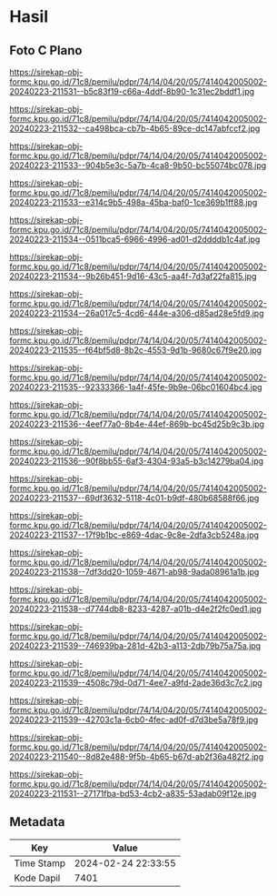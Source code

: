 # Hasil

## Foto C Plano

https://sirekap-obj-formc.kpu.go.id/71c8/pemilu/pdpr/74/14/04/20/05/7414042005002-20240223-211531--b5c83f19-c66a-4ddf-8b90-1c31ec2bddf1.jpg

https://sirekap-obj-formc.kpu.go.id/71c8/pemilu/pdpr/74/14/04/20/05/7414042005002-20240223-211532--ca498bca-cb7b-4b65-89ce-dc147abfccf2.jpg

https://sirekap-obj-formc.kpu.go.id/71c8/pemilu/pdpr/74/14/04/20/05/7414042005002-20240223-211533--904b5e3c-5a7b-4ca8-9b50-bc55074bc078.jpg

https://sirekap-obj-formc.kpu.go.id/71c8/pemilu/pdpr/74/14/04/20/05/7414042005002-20240223-211533--e314c9b5-498a-45ba-baf0-1ce369b1ff88.jpg

https://sirekap-obj-formc.kpu.go.id/71c8/pemilu/pdpr/74/14/04/20/05/7414042005002-20240223-211534--0511bca5-6966-4996-ad01-d2ddddb1c4af.jpg

https://sirekap-obj-formc.kpu.go.id/71c8/pemilu/pdpr/74/14/04/20/05/7414042005002-20240223-211534--9b26b451-9d16-43c5-aa4f-7d3af22fa815.jpg

https://sirekap-obj-formc.kpu.go.id/71c8/pemilu/pdpr/74/14/04/20/05/7414042005002-20240223-211534--26a017c5-4cd6-444e-a306-d85ad28e5fd9.jpg

https://sirekap-obj-formc.kpu.go.id/71c8/pemilu/pdpr/74/14/04/20/05/7414042005002-20240223-211535--f64bf5d8-8b2c-4553-9d1b-9680c67f9e20.jpg

https://sirekap-obj-formc.kpu.go.id/71c8/pemilu/pdpr/74/14/04/20/05/7414042005002-20240223-211535--92333366-1a4f-45fe-9b9e-06bc01604bc4.jpg

https://sirekap-obj-formc.kpu.go.id/71c8/pemilu/pdpr/74/14/04/20/05/7414042005002-20240223-211536--4eef77a0-8b4e-44ef-869b-bc45d25b9c3b.jpg

https://sirekap-obj-formc.kpu.go.id/71c8/pemilu/pdpr/74/14/04/20/05/7414042005002-20240223-211536--90f8bb55-6af3-4304-93a5-b3c14279ba04.jpg

https://sirekap-obj-formc.kpu.go.id/71c8/pemilu/pdpr/74/14/04/20/05/7414042005002-20240223-211537--69df3632-5118-4c01-b9df-480b68588f66.jpg

https://sirekap-obj-formc.kpu.go.id/71c8/pemilu/pdpr/74/14/04/20/05/7414042005002-20240223-211537--17f9b1bc-e869-4dac-9c8e-2dfa3cb5248a.jpg

https://sirekap-obj-formc.kpu.go.id/71c8/pemilu/pdpr/74/14/04/20/05/7414042005002-20240223-211538--7df3dd20-1059-4671-ab98-9ada08961a1b.jpg

https://sirekap-obj-formc.kpu.go.id/71c8/pemilu/pdpr/74/14/04/20/05/7414042005002-20240223-211538--d7744db8-8233-4287-a01b-d4e2f2fc0ed1.jpg

https://sirekap-obj-formc.kpu.go.id/71c8/pemilu/pdpr/74/14/04/20/05/7414042005002-20240223-211539--746939ba-281d-42b3-a113-2db79b75a75a.jpg

https://sirekap-obj-formc.kpu.go.id/71c8/pemilu/pdpr/74/14/04/20/05/7414042005002-20240223-211539--4508c79d-0d71-4ee7-a9fd-2ade36d3c7c2.jpg

https://sirekap-obj-formc.kpu.go.id/71c8/pemilu/pdpr/74/14/04/20/05/7414042005002-20240223-211539--42703c1a-6cb0-4fec-ad0f-d7d3be5a78f9.jpg

https://sirekap-obj-formc.kpu.go.id/71c8/pemilu/pdpr/74/14/04/20/05/7414042005002-20240223-211540--8d82e488-9f5b-4b65-b67d-ab2f36a482f2.jpg

https://sirekap-obj-formc.kpu.go.id/71c8/pemilu/pdpr/74/14/04/20/05/7414042005002-20240223-211531--27171fba-bd53-4cb2-a835-53adab09f12e.jpg


## Metadata

| Key        | Value               |
| ---------- | ------------------- |
| Time Stamp | 2024-02-24 22:33:55 |
| Kode Dapil | 7401                |



